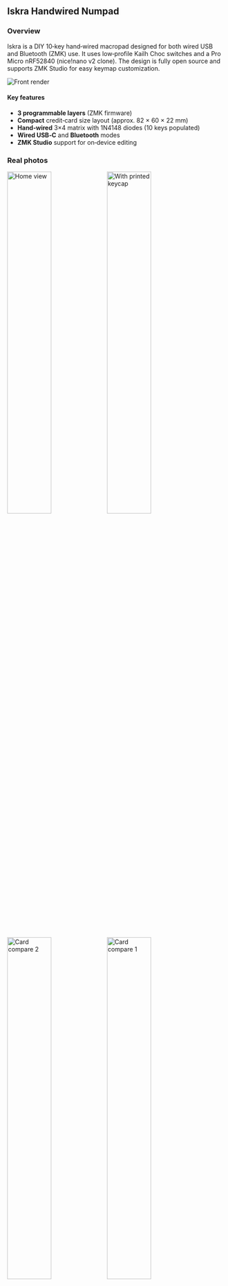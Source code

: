 ## Iskra Handwired Numpad

### Overview
Iskra is a DIY 10‑key hand‑wired macropad designed for both wired USB and Bluetooth (ZMK) use. It uses low‑profile Kailh Choc switches and a Pro Micro nRF52840 (nice!nano v2 clone). The design is fully open source and supports ZMK Studio for easy keymap customization.

![Front render](files%20and%20media/iskra%20front%20render.png)

#### Key features
- **3 programmable layers** (ZMK firmware)
- **Compact** credit‑card size layout (approx. 82 × 60 × 22 mm)
- **Hand‑wired** 3×4 matrix with 1N4148 diodes (10 keys populated)
- **Wired USB‑C** and **Bluetooth** modes
- **ZMK Studio** support for on‑device editing

### Real photos
<p>
  <img src="files%20and%20media/real%20pics/home%20view.jpg" alt="Home view" width="45%"/>
  <img src="files%20and%20media/real%20pics/top%20view.jpg" alt="With printed keycap" width="45%"/>
</p>
<p>
  <img src="files%20and%20media/real%20pics/card%20compare%202.jpg" alt="Card compare 2" width="45%"/>
  <img src="files%20and%20media/real%20pics/card%20compare%201.jpg" alt="Card compare 1" width="45%"/>
</p>

---

### Bill of Materials (BOM)

| Part | Qty | Price (EUR) | Link |
| --- | ---: | ---: | --- |
| Kailh Choc switches | 10 | 2.00 | [AliExpress](https://www.aliexpress.com/item/1005006626760418.html) |
| Pro Micro nRF52840 (nice!nano clone) | 1 | 3.80 | [AliExpress](https://www.aliexpress.com/item/1005007010555229.html) |
| M3 brass standoff, 6 mm | 2 | 0.20 | [AliExpress](https://www.aliexpress.com/item/1005006049595637.html) |
| M3 screw, 6 mm | 4 | 0.10 | [AliExpress](https://www.aliexpress.com/item/1005005070119421.html) |
| 1N4148 diodes | 10 | 0.13 | [AliExpress](https://www.aliexpress.com/item/1005006861038367.html) |
| Copper wire | 15 cm | 0.05 | [AliExpress](https://www.aliexpress.com/item/1005009078359338.html) |

Assumes you already have a soldering iron, solder, insulation/masking tape, and a few wires.

---

### Firmware
- Prebuilt firmware (drag‑and‑drop): `Firmware/Ready to flash firmware/iskra.uf2`
- Config source (ZMK): `Firmware/zmk-config-iskra`

#### How to flash (UF2)
1. Connect the numpad to the PC.
2. Short the `GND` and `RST` pins twice quickly (double‑tap reset).
3. A removable drive (e.g. “NICE NANO”) will appear.
4. Copy `iskra.uf2` into the drive.
5. It will restart; the numpad is now flashed.

Note: The prebuilt firmware assumes the same controller (nRF52840 nice!nano v2‑compatible) and the pin wiring specified below.

---

### Documentation
- [Build and wiring guide (PDF)](files%20and%20media/Iskra%20Numpad%20Build%20and%20wiring%20guide.pdf)
- [User manual (PDF)](files%20and%20media/Iskra%20Numpad,%20user%20manual.pdf)

 These documents provide a step‑by‑step reference for building a hand‑wired numpad: keyboard matrix wiring with **1N4148 diodes**, **Kailh Choc** low‑profile switches, and a **Pro Micro nRF52840** (nice!nano v2 clone). Topics include routing rows and columns, insulating wires to avoid shorts, mapping pins to firmware, flashing ZMK via **UF2**, configuring **Bluetooth** profiles, and using **ZMK Studio** to adjust keymaps.

---

### Layout, Layers, and Combos

![Keymap](files%20and%20media/iskra%20keymap.png)

#### Layers (from firmware config)
- **Base**: `1 2 3 / 4 5 6 / 7 8 9 0`
- **Bluetooth**: Bottom row provides Bluetooth controls — `BT_SEL 1`, `BT_SEL 2`, `BT_SEL 3`, `BT_CLR`; other keys are transparent.
- **Layer 3**: Media and navigation
  - Top row: Previous, Play/Pause, Next
  - Middle row: Ctrl+C, Ctrl+V, Ctrl+X
  - Bottom row: Arrow Left, Up, Down, Right

#### Combos
- **Base layer combo**: Press the top three keys at the same time → switches to Base
- **Bluetooth layer combo**: Press the middle three keys at the same time → switches to Bluetooth
- **Third layer combo**: Press the bottom three keys at the same time → switches to Layer 3
- **ZMK Studio unlock**: Press the top two keys at the same time

Combo visuals:

<p>
  <img src="files%20and%20media/combo%20for%20base%20layer.png" alt="Combo for base layer" width="32%"/>
  <img src="files%20and%20media/combo%20for%20bluetooth%20layer.png" alt="Combo for Bluetooth layer" width="32%"/>
  <img src="files%20and%20media/combo%20for%20third%20layer.png" alt="Combo for third layer" width="32%"/>
</p>

<img src="files%20and%20media/ZMK%20studio%20unllock%20combo.png" alt="ZMK Studio unlock combo" width="40%"/>

---

### Bluetooth usage
1. Power Iskra from a PC or power bank.
2. Use the **Bluetooth layer combo** (press the middle three keys simultaneously).
3. Select a Bluetooth profile using one of the bottom‑row keys: `BT1`, `BT2`, or `BT3`.
4. Pair from your device. The advertised name is “Iskra Numpad”.
5. To switch devices later, change the Bluetooth profile. Example: PC on BT1, phone on BT2.
6. Use **BT Clear** to forget the current profile.

---

### ZMK Studio and customization
- Use ZMK Studio on the web: `https://zmk.studio/` or download: `https://zmk.studio/download/`.
- Connect Iskra and select it in Studio.
- Press the **ZMK Studio unlock combo** (top two keys: 1 and 2).
- Edit and customize keys. Avoid removing the Bluetooth keys entirely (you can move them), or you may lose Bluetooth control.
- Save and exit.

---



#### Pin mapping (as used by the firmware)
- Rows
  - Top row → pin `100`
  - Middle row → pin `106`
  - Bottom row (with 4 keys) → pin `009`
- Columns
  - Column 1 (single key) → pin `010`
  - Column 2 → pin `104`
  - Column 3 → pin `113`
  - Column 4 → pin `002`

Reference image: ![Pinout](files%20and%20media/Pinout%20for%20rows%20and%20columns.png)

---

### CAD and print files
- Print‑ready 3MF: `Makerworld 3mf/Case ready to print.3mf`
- STEP models: `Step files/Case step.step`, `Step files/plate step.step`

Exploded view:

![Exploded view](files%20and%20media/exploded%20view.png)

---

### License
Open‑source hardware and firmware. 



